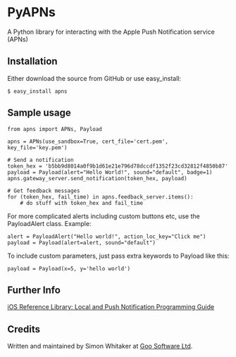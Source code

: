 # PyAPNs 

A Python library for interacting with the Apple Push Notification service 
(APNs)

## Installation

Either download the source from GitHub or use easy_install:

    $ easy_install apns

## Sample usage

    from apns import APNs, Payload

    apns = APNs(use_sandbox=True, cert_file='cert.pem', key_file='key.pem')

    # Send a notification
    token_hex = 'b5bb9d8014a0f9b1d61e21e796d78dccdf1352f23cd32812f4850b87'
    payload = Payload(alert="Hello World!", sound="default", badge=1)
    apns.gateway_server.send_notification(token_hex, payload)
    
    # Get feedback messages
    for (token_hex, fail_time) in apns.feedback_server.items():
        # do stuff with token_hex and fail_time

For more complicated alerts including custom buttons etc, use the PayloadAlert 
class. Example:

    alert = PayloadAlert("Hello world!", action_loc_key="Click me")
    payload = Payload(alert=alert, sound="default")

To include custom parameters, just pass extra keywords to Payload like this:

    payload = Payload(x=5, y='hello world')

## Further Info

[iOS Reference Library: Local and Push Notification Programming Guide][a1]

## Credits

Written and maintained by Simon Whitaker at [Goo Software Ltd][goo].

[a1]:http://developer.apple.com/iphone/library/documentation/NetworkingInternet/Conceptual/RemoteNotificationsPG/Introduction/Introduction.html#//apple_ref/doc/uid/TP40008194-CH1-SW1
[goo]:http://www.goosoftware.co.uk/
